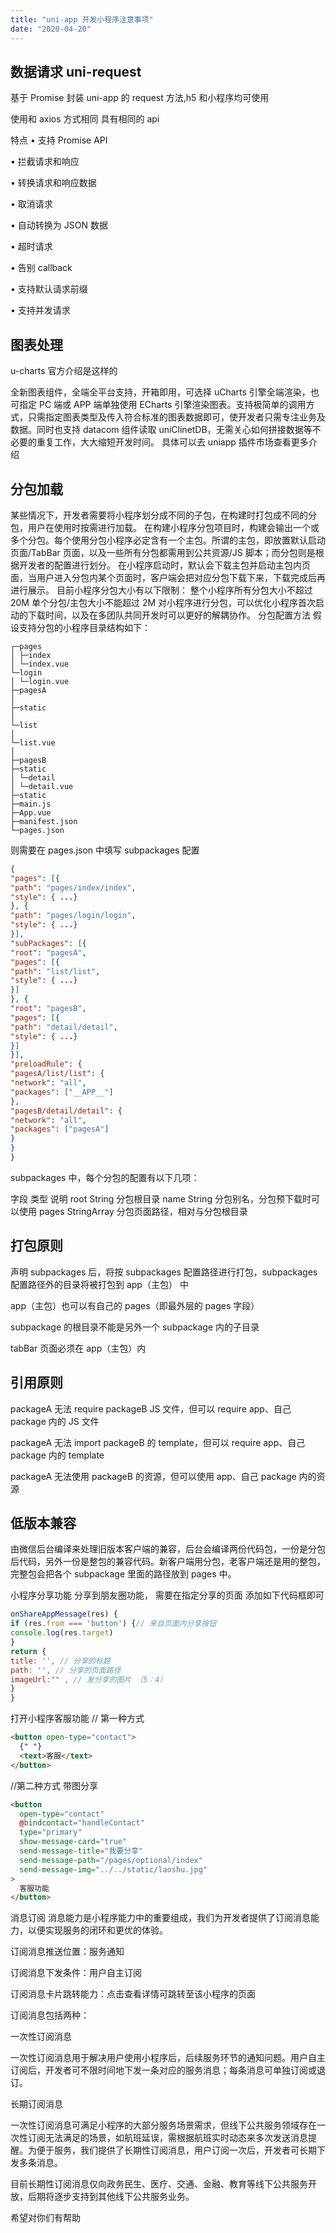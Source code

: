 ```yaml
---
title: "uni-app 开发小程序注意事项"
date: "2020-04-20"
---
```


## 数据请求 uni-request

基于 Promise 封装 uni-app 的 request 方法,h5 和小程序均可使用

使用和 axios 方式相同 具有相同的 api

特点
• 支持 Promise API

• 拦截请求和响应

• 转换请求和响应数据

• 取消请求

• 自动转换为 JSON 数据

• 超时请求

• 告别 callback

• 支持默认请求前缀

• 支持并发请求

## 图表处理

u-charts
官方介绍是这样的

全新图表组件，全端全平台支持，开箱即用，可选择 uCharts 引擎全端渲染，也可指定 PC 端或 APP 端单独使用 ECharts 引擎渲染图表。支持极简单的调用方式，只需指定图表类型及传入符合标准的图表数据即可，使开发者只需专注业务及数据。同时也支持 datacom 组件读取 uniClinetDB，无需关心如何拼接数据等不必要的重复工作，大大缩短开发时间。
具体可以去 uniapp 插件市场查看更多介绍

## 分包加载

某些情况下，开发者需要将小程序划分成不同的子包，在构建时打包成不同的分包，用户在使用时按需进行加载。
在构建小程序分包项目时，构建会输出一个或多个分包。每个使用分包小程序必定含有一个主包。所谓的主包，即放置默认启动页面/TabBar 页面，以及一些所有分包都需用到公共资源/JS 脚本；而分包则是根据开发者的配置进行划分。
在小程序启动时，默认会下载主包并启动主包内页面，当用户进入分包内某个页面时，客户端会把对应分包下载下来，下载完成后再进行展示。
目前小程序分包大小有以下限制：
整个小程序所有分包大小不超过 20M
单个分包/主包大小不能超过 2M
对小程序进行分包，可以优化小程序首次启动的下载时间，以及在多团队共同开发时可以更好的解耦协作。
分包配置方法
假设支持分包的小程序目录结构如下：

```
┌─pages
│ ├─index
│ └─index.vue
└─login
│ └─login.vue
├─pagesA
│
├─static
│
└─list
│
└─list.vue
│
├─pagesB
├─static
│ └─detail
│ └─detail.vue
├─static
├─main.js
├─App.vue
├─manifest.json
└─pages.json
```

则需要在 pages.json 中填写 subpackages 配置

```json
{
"pages": [{
"path": "pages/index/index",
"style": { ...}
}, {
"path": "pages/login/login",
"style": { ...}
}],
"subPackages": [{
"root": "pagesA",
"pages": [{
"path": "list/list",
"style": { ...}
}]
}, {
"root": "pagesB",
"pages": [{
"path": "detail/detail",
"style": { ...}
}]
}],
"preloadRule": {
"pagesA/list/list": {
"network": "all",
"packages": ["__APP__"]
},
"pagesB/detail/detail": {
"network": "all",
"packages": ["pagesA"]
}
}
}
```

subpackages 中，每个分包的配置有以下几项：

字段 类型 说明
root String 分包根目录
name String 分包别名，分包预下载时可以使用
pages StringArray 分包页面路径，相对与分包根目录

## 打包原则

声明 subpackages 后，将按 subpackages 配置路径进行打包，subpackages 配置路径外的目录将被打包到 app（主包） 中

app（主包）也可以有自己的 pages（即最外层的 pages 字段）

subpackage 的根目录不能是另外一个 subpackage 内的子目录

tabBar 页面必须在 app（主包）内

## 引用原则

packageA 无法 require packageB JS 文件，但可以 require app、自己 package 内的 JS 文件

packageA 无法 import packageB 的 template，但可以 require app、自己 package 内的 template

packageA 无法使用 packageB 的资源，但可以使用 app、自己 package 内的资源

## 低版本兼容

由微信后台编译来处理旧版本客户端的兼容，后台会编译两份代码包，一份是分包后代码，另外一份是整包的兼容代码。新客户端用分包，老客户端还是用的整包，完整包会把各个 subpackage 里面的路径放到 pages 中。

小程序分享功能
分享到朋友圈功能， 需要在指定分享的页面 添加如下代码框即可

```javascript
onShareAppMessage(res) {
if (res.from === 'button') {// 来自页面内分享按钮
console.log(res.target)
}
return {
title: '', // 分享的标题
path: '', // 分享的页面路径
imageUrl:"" , // 发分享的图片 （5：4）
}
}
```

打开小程序客服功能
// 第一种方式

```html
<button open-type="contact">
  {" "}
  <text>客服</text>
</button>
```

//第二种方式 带图分享

```html
<button
  open-type="contact"
  @bindcontact="handleContact"
  type="primary"
  show-message-card="true"
  send-message-title="我要分享"
  send-message-path="/pages/optional/index"
  send-message-img="../../static/laoshu.jpg"
>
  客服功能
</button>
```

消息订阅
消息能力是小程序能力中的重要组成，我们为开发者提供了订阅消息能力，以便实现服务的闭环和更优的体验。

订阅消息推送位置：服务通知

订阅消息下发条件：用户自主订阅

订阅消息卡片跳转能力：点击查看详情可跳转至该小程序的页面

订阅消息包括两种：

一次性订阅消息

一次性订阅消息用于解决用户使用小程序后，后续服务环节的通知问题。用户自主订阅后，开发者可不限时间地下发一条对应的服务消息；每条消息可单独订阅或退订。

长期订阅消息

一次性订阅消息可满足小程序的大部分服务场景需求，但线下公共服务领域存在一次性订阅无法满足的场景，如航班延误，需根据航班实时动态来多次发送消息提醒。为便于服务，我们提供了长期性订阅消息，用户订阅一次后，开发者可长期下发多条消息。

目前长期性订阅消息仅向政务民生、医疗、交通、金融、教育等线下公共服务开放，后期将逐步支持到其他线下公共服务业务。

希望对你们有帮助
